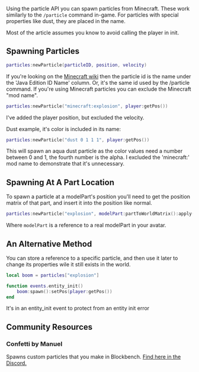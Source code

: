 Using the particle API you can spawn particles from Minecraft. These work similarly to the <code>/particle</code> command in-game. For particles with special properties like dust, they are placed in the name.

Most of the article assumes you know to avoid calling the player in init.

## Spawning Particles

```lua
particles:newParticle(particleID, position, velocity)
```

If you're looking on the [Minecraft wiki](https://minecraft.wiki/w/Particles) then the particle id is the name under the 'Java Edition ID Name' column. Or, it's the same id used by the /particle command. If you're using Minecraft particles you can exclude the Minecraft "mod name".

```lua
particles:newParticle("minecraft:explosion", player:getPos())
```

I've added the player position, but excluded the velocity.

Dust example, it's color is included in its name:

```lua
particles:newParticle("dust 0 1 1 1", player:getPos())
```

This will spawn an aqua dust particle as the color values need a number between 0 and 1, the fourth number is the alpha. I excluded the 'minecraft:' mod name to demonstrate that it's unnecessary.

## Spawning At A Part Location

To spawn a particle at a modelPart's position you'll need to get the position matrix of that part, and insert it into the position like normal.

```lua
particles:newParticle("explosion", modelPart:partToWorldMatrix():apply())
```

Where <code>modelPart</code> is a reference to a real modelPart in your avatar.

## An Alternative Method

You can store a reference to a specific particle, and then use it later to change its properties wile it still exists in the world.

```lua
local boom = particles["explosion"]

function events.entity_init()
    boom:spawn():setPos(player:getPos())
end
```

It's in an entity_init event to protect from an entity init error

## Community Resources

### Confetti by Manuel

Spawns custom particles that you make in Blockbench. [Find here in the Discord.](https://discord.com/channels/1129805506354085959/1132326640718970990)
